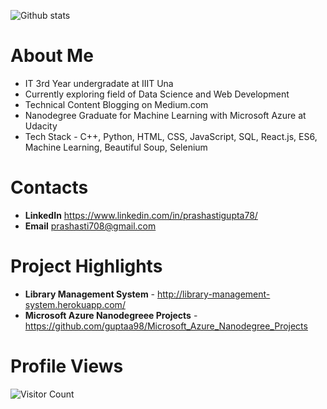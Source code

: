 
![Github stats](https://github-readme-stats.vercel.app/api?username=guptaa98) 

# About Me 
* IT 3rd Year undergradate at IIIT Una
* Currently exploring field of Data Science and Web Development
* Technical Content Blogging on Medium.com 
* Nanodegree Graduate for Machine Learning with Microsoft Azure at Udacity
* Tech Stack - C++, Python, HTML, CSS, JavaScript, SQL, React.js, ES6, Machine Learning, Beautiful Soup, Selenium

# Contacts
* **LinkedIn** https://www.linkedin.com/in/prashastigupta78/
* **Email** prashasti708@gmail.com

# Project Highlights
* **Library Management System** - http://library-management-system.herokuapp.com/
* **Microsoft Azure Nanodegreee Projects** - https://github.com/guptaa98/Microsoft_Azure_Nanodegree_Projects


# Profile Views
![Visitor Count](https://profile-counter.glitch.me/guptaa98/count.svg)
